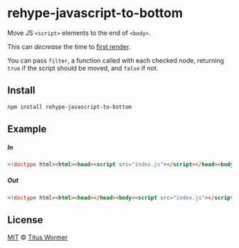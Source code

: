 <!--This file is generated by `build-packages.js`-->

# rehype-javascript-to-bottom

Move JS `<script>` elements to the end of `<body>`.

This can _decrease_ the time to [first
render](https://developer.yahoo.com/performance/rules.html#js_bottom).

You can pass `filter`, a function called with each checked node,
returning `true` if the script should be moved, and `false` if not.

## Install

```sh
npm install rehype-javascript-to-bottom
```

## Example

##### In

```html
<!doctype html><html><head><script src="index.js"></script></head><body></body></html>
```

##### Out

```html
<!doctype html><html><head></head><body><script src="index.js"></script></body></html>
```

## License

[MIT](https://github.com/rehypejs/rehype-minify/blob/master/license) © [Titus Wormer](http://wooorm.com)
